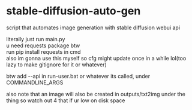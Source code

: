 # stable-diffusion-auto-gen
script that automates image generation with stable diffusion webui api  

literally just run main.py   
u need requests package btw  
run pip install requests in cmd  
also im gonna use this myself so cfg might update once in a while lol(too lazy to make gitignore for it or whatever)  

btw add --api in run-user.bat or whatever its called, under COMMANDLINE_ARGS  

also note that an image will also be created in outputs/txt2img under the thing so watch out 4 that if ur low on disk space  


